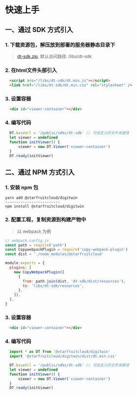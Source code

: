 # 快速上手

## 一、通过 SDK 方式引入

### 1. 下载资源包，解压放到部署的服务器静态目录下
> <a href="/dt-sdk.zip">dt-sdk.zip</a>, 默认访问路径: /libs/dt-sdk

### 2. 在html文件头部引入
```html
  <script src="/libs/dt-sdk/dt.min.js"></script>
  <link href="/libs/dt-sdk/dt.min.css" rel="stylesheet" />
```

### 3. 设置容器
```html
  <div id="viewer-container"></div>
```

### 4. 编写代码
```js
  DT.baseUrl = '/public/sdks/dt-sdk' // 可自定义的文件夹路径
  let viewer = undefined
  function initViewer() {
      viewer = new DT.Viewer('viewer-container')
  }
  DT.ready(initViewer)
```

## 二、通过 NPM 方式引入

### 1. 安装 npm 包
```shell
yarn add @starfruitcloud/digitwin
-------------------------
npm install @starfruitcloud/digitwin
```

### 2. 配置工程，复制资源到构建产物中
> 以 webpack 为例
```js
// webpack.config.js
const path = require('path')
const CopywebpackPlugin = require('copy-webpack-plugin')
const dist = './node_modules/@starfruitcloud'

module.exports = {
  plugins: [
    new CopyWebpackPlugin([
      {
        from: path.join(dist, 'dt-sdk/dist/resources'),
        to: 'libs/dt-sdk/resources',
      },
    ]),
  ],
}
```

### 3. 设置容器
```html
  <div id="viewer-container"></div>
```

### 4. 编写代码
```js
  import * as DT from '@starfruitcloud/digitwin'
  import '@starfruitcloud/digitwin/dist/dt.min.css'

  DT.baseUrl = '/public/sdks/dt-sdk' // 可自定义的文件夹路径
  let viewer = undefined
  function initViewer() {
      viewer = new DT.Viewer('viewer-container')
  }
  DT.ready(initViewer)
```